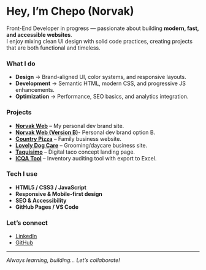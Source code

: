 #  Hey, I’m Chepo (Norvak)

 Front-End Developer in progress — passionate about building **modern, fast, and accessible websites**.  
I enjoy mixing clean UI design with solid code practices, creating projects that are both functional and timeless.  

###  What I do
-  **Design** → Brand-aligned UI, color systems, and responsive layouts.  
-  **Development** → Semantic HTML, modern CSS, and progressive JS enhancements.  
-  **Optimization** → Performance, SEO basics, and analytics integration.  

###  Projects
- [**Norvak Web**](https://chepot87.github.io/norvak-web/) – My personal dev brand site.
- [**Norvak Web (Version B)**](https://chepot87.github.io/Norvak-Version-B)- Personal dev brand option B.
- [**Country Pizza**](https://chepot87.github.io/country-pizza/) – Family business website.  
- [**Lovely Dog Care**](https://chepot87.github.io/LovelyDogCare/) – Grooming/daycare business site.  
- [**Taquisimo**](https://chepot87.github.io/taquisimo/) – Digital taco concept landing page.  
- [**ICQA Tool**](https://chepot87.github.io/ICQAtool/) – Inventory auditing tool with export to Excel.  

###  Tech I use
- **HTML5 / CSS3 / JavaScript**  
- **Responsive & Mobile-first design**  
- **SEO & Accessibility**  
- **GitHub Pages / VS Code**  

###  Let’s connect
-  [LinkedIn](https://www.linkedin.com/in/jose-cortes-5615a9283/)  
-  [GitHub](https://github.com/Chepot87)  

---
 *Always learning, building... Let’s collaborate!*
